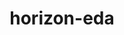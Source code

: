 ---
blog: https://blog.horizon-eda.org/
git: https://github.com/horizon-eda/horizon
logohandle: horizon-eda
sort: horizon-eda
title: horizon-eda
website: https://horizon-eda.org/
---